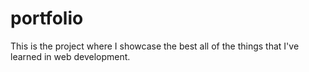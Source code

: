# portfolio
This is the project where I showcase the best all of the things that I've learned in web development.

